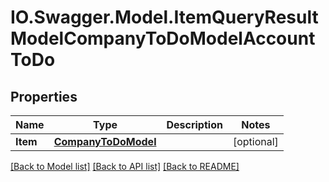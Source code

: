 # IO.Swagger.Model.ItemQueryResultModelCompanyToDoModelAccountToDo
## Properties

Name | Type | Description | Notes
------------ | ------------- | ------------- | -------------
**Item** | [**CompanyToDoModel**](CompanyToDoModel.md) |  | [optional] 

[[Back to Model list]](../README.md#documentation-for-models) [[Back to API list]](../README.md#documentation-for-api-endpoints) [[Back to README]](../README.md)

